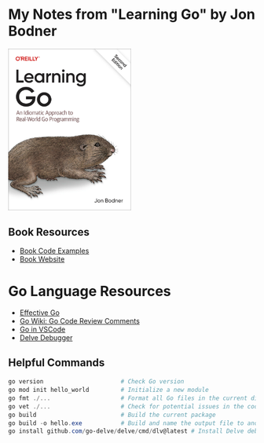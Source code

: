 # My Notes from "Learning Go" by Jon Bodner
<img src='images/20250413052634.png' width='250'/>

## Book Resources
- [Book Code Examples](https://github.com/learning-go-book-2e)
- [Book Website](https://learning.oreilly.com/library/view/learning-go-2nd/9781098139285/)

# Go Language Resources
- [Effective Go](https://go.dev/doc/effective_go)
- [Go Wiki: Go Code Review Comments](https://go.dev/wiki/CodeReviewComments)
- [Go in VSCode](https://code.visualstudio.com/docs/languages/go)
- [Delve Debugger](https://github.com/go-delve/delve/)

## Helpful Commands

```powershell
go version                      # Check Go version
go mod init hello_world         # Initialize a new module
go fmt ./...                    # Format all Go files in the current directory
go vet ./...                    # Check for potential issues in the code
go build                        # Build the current package
go build -o hello.exe           # Build and name the output file to another name
go install github.com/go-delve/delve/cmd/dlv@latest # Install Delve debugger
```
